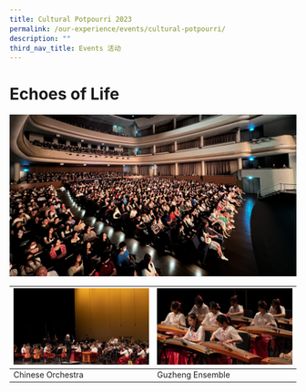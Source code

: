 ```yaml
---
title: Cultural Potpourri 2023
permalink: /our-experience/events/cultural-potpourri/
description: ""
third_nav_title: Events 活动
---
```

# Echoes of Life
![](/images/Events%20Page/Cultural%20Potpourri/cpc_2240x1260_1.jpg)



| ![](/images/Events%20Page/Cultural%20Potpourri/cpc_2240x1260_5.jpg) | ![](/images/Events%20Page/Cultural%20Potpourri/cpc_2240x1260_11.jpg) |
| -------- | -------- |
| Chinese Orchestra    | Guzheng Ensemble     |